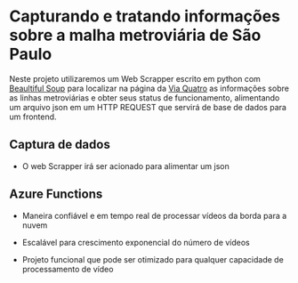 
# Capturando e tratando informações sobre a malha metroviária de São Paulo

Neste projeto utilizaremos um Web Scrapper escrito em python com [Beaultiful Soup](https://www.crummy.com/software/BeautifulSoup/bs4/doc/) para localizar na página da [Via Quatro](https://www.viaquatro.com.br/) as informações sobre as linhas metroviárias e obter seus status de funcionamento, alimentando um arquivo json em um HTTP REQUEST que servirá de base de dados para um frontend. 

## Captura de dados
- O web Scrapper irá ser acionado para alimentar um json
## Azure Functions
- Maneira confiável e em tempo real de processar vídeos da borda para a nuvem
- Escalável para crescimento exponencial do número de vídeos

- Projeto funcional que pode ser otimizado para qualquer capacidade de processamento de vídeo